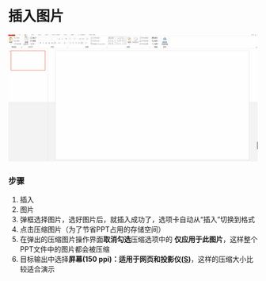 # 插入图片

![插入图片](https://raw.githubusercontent.com/huxiaoning/img/master/20201011145712.gif)

### 步骤

1. 插入
2. 图片
3. 弹框选择图片，选好图片后，就插入成功了，选项卡自动从“插入”切换到格式
4. 点击压缩图片（为了节省PPT占用的存储空间）
5. 在弹出的压缩图片操作界面**取消勾选**压缩选项中的 **仅应用于此图片**，这样整个PPT文件中的图片都会被压缩
6. 目标输出中选择**屏幕(150 ppi)：适用于网页和投影仪(<u>S</u>)**，这样的压缩大小比较适合演示
